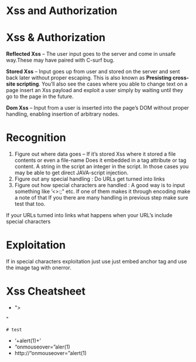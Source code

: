 # Xss and Authorization

# Xss & Authorization

**Reflected Xss** – The user input goes to the server and come in unsafe way.These may have paired with C-surf bug.

**Stored Xss** – Input goes up from user and stored on the server and sent back later without proper escaping. This is also known as **Presisting cross-site scripting**. You’ll also see the cases where you able to change text on a page insert an Xss payload and exploit a user simply by waiting until they go to the page in the future.

**Dom Xss** – Input from a user is inserted into the page’s DOM without proper handling, enabling insertion of arbitrary nodes.

# Recognition

1. Figure out where data goes – If it’s stored Xss where it stored a file contents or even a file-name Does it embedded in a tag attribute or tag content. A string in the script an integer in the script. In those cases you may be able to get direct JAVA-script injection.
2. Figure out any special handling : Do URLs get turned into links
3. Figure out how special characters are handled : A good way is to input something like ’<>:;" etc. If one of them makes it through encoding make a note of that If you there are many handling in previous step make sure test that too.

If your URLs turned into links what happens when your URL’s include special characters

# Exploitation

If in special characters exploitation just use just embed anchor tag and use the image tag with onerror.

# Xss Cheatsheet

- ">

"
    
    # test
    
- ‘+alert(1)+’
- “onmouseover=”aler(1)
- http://“onmouseover=”alert(1)